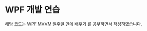 # WPF 개발 연습

해당 코드는 [WPF MVVM 일주일 만에 배우기](http://www.kyobobook.co.kr/product/detailViewKor.laf?ejkGb=KOR&mallGb=KOR&barcode=9791161750668) 를 공부하면서 작성하였습니다.

